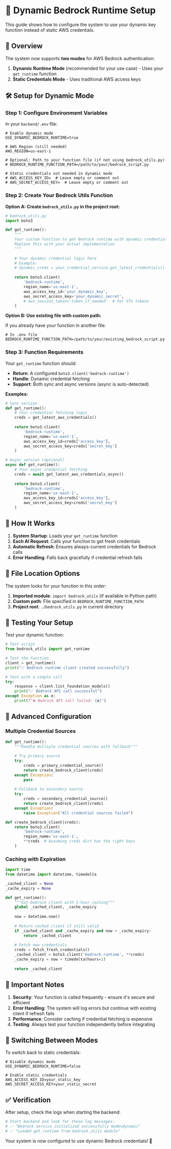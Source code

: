# 🔑 Dynamic Bedrock Runtime Setup

This guide shows how to configure the system to use your dynamic key function instead of static AWS credentials.

## 🎯 Overview

The system now supports **two modes** for AWS Bedrock authentication:

1. **Dynamic Runtime Mode** (recommended for your use case) - Uses your `get_runtime` function
2. **Static Credentials Mode** - Uses traditional AWS access keys

## 🛠️ Setup for Dynamic Mode

### Step 1: Configure Environment Variables

In your `backend/.env` file:

```env
# Enable dynamic mode
USE_DYNAMIC_BEDROCK_RUNTIME=true

# AWS Region (still needed)
AWS_REGION=us-east-1

# Optional: Path to your function file (if not using bedrock_utils.py)
# BEDROCK_RUNTIME_FUNCTION_PATH=/path/to/your/bedrock_script.py

# Static credentials not needed in dynamic mode
# AWS_ACCESS_KEY_ID=  # Leave empty or comment out
# AWS_SECRET_ACCESS_KEY=  # Leave empty or comment out
```

### Step 2: Create Your Bedrock Utils Function

**Option A: Create `bedrock_utils.py` in the project root:**

```python
# bedrock_utils.py
import boto3

def get_runtime():
    """
    Your custom function to get Bedrock runtime with dynamic credentials
    Replace this with your actual implementation
    """
    
    # Your dynamic credential logic here
    # Example:
    # dynamic_creds = your_credential_service.get_latest_credentials()
    
    return boto3.client(
        'bedrock-runtime',
        region_name='us-east-1',
        aws_access_key_id='your_dynamic_key',
        aws_secret_access_key='your_dynamic_secret',
        # aws_session_token='token_if_needed'  # for STS tokens
    )
```

**Option B: Use existing file with custom path:**

If you already have your function in another file:

```env
# In .env file
BEDROCK_RUNTIME_FUNCTION_PATH=/path/to/your/existing_bedrock_script.py
```

### Step 3: Function Requirements

Your `get_runtime` function should:

- **Return**: A configured `boto3.client('bedrock-runtime')` 
- **Handle**: Dynamic credential fetching
- **Support**: Both sync and async versions (async is auto-detected)

**Examples:**

```python
# Sync version
def get_runtime():
    # Your credential fetching logic
    creds = get_latest_aws_credentials()
    
    return boto3.client(
        'bedrock-runtime',
        region_name='us-east-1',
        aws_access_key_id=creds['access_key'],
        aws_secret_access_key=creds['secret_key']
    )

# Async version (optional)
async def get_runtime():
    # Your async credential fetching
    creds = await get_latest_aws_credentials_async()
    
    return boto3.client(
        'bedrock-runtime',
        region_name='us-east-1',
        aws_access_key_id=creds['access_key'],
        aws_secret_access_key=creds['secret_key']
    )
```

## 🔄 How It Works

1. **System Startup**: Loads your `get_runtime` function
2. **Each AI Request**: Calls your function to get fresh credentials
3. **Automatic Refresh**: Ensures always-current credentials for Bedrock calls
4. **Error Handling**: Falls back gracefully if credential refresh fails

## 📍 File Location Options

The system looks for your function in this order:

1. **Imported module**: `import bedrock_utils` (if available in Python path)
2. **Custom path**: File specified in `BEDROCK_RUNTIME_FUNCTION_PATH`
3. **Project root**: `./bedrock_utils.py` in current directory

## 🧪 Testing Your Setup

Test your dynamic function:

```python
# Test script
from bedrock_utils import get_runtime

# Test the function
client = get_runtime()
print("✅ Bedrock runtime client created successfully")

# Test with a simple call
try:
    response = client.list_foundation_models()
    print("✅ Bedrock API call successful")
except Exception as e:
    print(f"❌ Bedrock API call failed: {e}")
```

## 🔧 Advanced Configuration

### Multiple Credential Sources

```python
def get_runtime():
    """Handle multiple credential sources with fallback"""
    
    # Try primary source
    try:
        creds = primary_credential_source()
        return create_bedrock_client(creds)
    except Exception:
        pass
    
    # Fallback to secondary source
    try:
        creds = secondary_credential_source()
        return create_bedrock_client(creds)
    except Exception:
        raise Exception("All credential sources failed")

def create_bedrock_client(creds):
    return boto3.client(
        'bedrock-runtime',
        region_name='us-east-1',
        **creds  # Assuming creds dict has the right keys
    )
```

### Caching with Expiration

```python
import time
from datetime import datetime, timedelta

_cached_client = None
_cache_expiry = None

def get_runtime():
    """Get bedrock client with 1-hour caching"""
    global _cached_client, _cache_expiry
    
    now = datetime.now()
    
    # Return cached client if still valid
    if _cached_client and _cache_expiry and now < _cache_expiry:
        return _cached_client
    
    # Fetch new credentials
    creds = fetch_fresh_credentials()
    _cached_client = boto3.client('bedrock-runtime', **creds)
    _cache_expiry = now + timedelta(hours=1)
    
    return _cached_client
```

## 🚨 Important Notes

1. **Security**: Your function is called frequently - ensure it's secure and efficient
2. **Error Handling**: The system will log errors but continue with existing client if refresh fails  
3. **Performance**: Consider caching if credential fetching is expensive
4. **Testing**: Always test your function independently before integrating

## 🔄 Switching Between Modes

To switch back to static credentials:

```env
# Disable dynamic mode
USE_DYNAMIC_BEDROCK_RUNTIME=false

# Enable static credentials
AWS_ACCESS_KEY_ID=your_static_key
AWS_SECRET_ACCESS_KEY=your_static_secret
```

## ✅ Verification

After setup, check the logs when starting the backend:

```bash
# Start backend and look for these log messages:
# ✅ "Bedrock service initialized successfully mode=dynamic"
# ✅ "Loaded get_runtime from bedrock_utils module"
```

Your system is now configured to use dynamic Bedrock credentials! 🎉